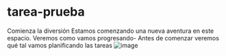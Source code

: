 # tarea-prueba
Comienza la diversión
Estamos comenzando una nueva aventura en este espacio. Veremos como vamos progresando-
Antes de comenzar veremos qué tal vamos planificando las tareas 
![image](https://github.com/user-attachments/assets/6b85e5b8-bed2-41b3-99bc-33bd6bc870e6)
